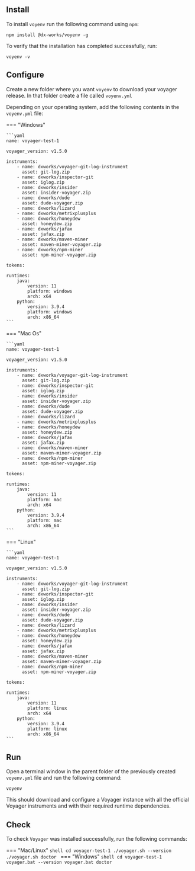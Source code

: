 ## Install

To install `voyenv` run the following command using `npm`:

```shell
npm install @dx-works/voyenv -g
```

To verify that the installation has completed successfully, run:
```shell
voyenv -v
```

## Configure

Create a new folder where you want `voyenv` to download your voyager release. In that folder create a file
called `voyenv.yml`

Depending on your operating system, add the following contents in the `voyenv.yml` file:

=== "Windows"

    ```yaml
    name: voyager-test-1
    
    voyager_version: v1.5.0
    
    instruments:
        - name: dxworks/voyager-git-log-instrument
          asset: git-log.zip
        - name: dxworks/inspector-git
          asset: iglog.zip
        - name: dxworks/insider
          asset: insider-voyager.zip
        - name: dxworks/dude
          asset: dude-voyager.zip
        - name: dxworks/lizard
        - name: dxworks/metrixplusplus
        - name: dxworks/honeydew
          asset: honeydew.zip
        - name: dxworks/jafax
          asset: jafax.zip
        - name: dxworks/maven-miner
          asset: maven-miner-voyager.zip
        - name: dxworks/npm-miner
          asset: npm-miner-voyager.zip
    
    tokens:
    
    runtimes:
        java:
            version: 11
            platform: windows
            arch: x64
        python:
            version: 3.9.4
            platform: windows
            arch: x86_64
    ```

=== "Mac Os"

    ```yaml
    name: voyager-test-1
    
    voyager_version: v1.5.0
    
    instruments:
        - name: dxworks/voyager-git-log-instrument
          asset: git-log.zip
        - name: dxworks/inspector-git
          asset: iglog.zip
        - name: dxworks/insider
          asset: insider-voyager.zip
        - name: dxworks/dude
          asset: dude-voyager.zip
        - name: dxworks/lizard
        - name: dxworks/metrixplusplus
        - name: dxworks/honeydew
          asset: honeydew.zip
        - name: dxworks/jafax
          asset: jafax.zip
        - name: dxworks/maven-miner
          asset: maven-miner-voyager.zip
        - name: dxworks/npm-miner
          asset: npm-miner-voyager.zip
    
    tokens:
    
    runtimes:
        java:
            version: 11
            platform: mac
            arch: x64
        python:
            version: 3.9.4
            platform: mac
            arch: x86_64
    ```

=== "Linux"

    ```yaml
    name: voyager-test-1
    
    voyager_version: v1.5.0
    
    instruments:
        - name: dxworks/voyager-git-log-instrument
          asset: git-log.zip
        - name: dxworks/inspector-git
          asset: iglog.zip
        - name: dxworks/insider
          asset: insider-voyager.zip
        - name: dxworks/dude
          asset: dude-voyager.zip
        - name: dxworks/lizard
        - name: dxworks/metrixplusplus
        - name: dxworks/honeydew
          asset: honeydew.zip
        - name: dxworks/jafax
          asset: jafax.zip
        - name: dxworks/maven-miner
          asset: maven-miner-voyager.zip
        - name: dxworks/npm-miner
          asset: npm-miner-voyager.zip
    
    tokens:

    runtimes:
        java:
            version: 11
            platform: linux
            arch: x64
        python:
            version: 3.9.4
            platform: linux
            arch: x86_64
    ```

## Run
Open a terminal window in the parent folder of the previously created `voyenv.yml` file and run the following command:
```shell
voyenv
```

This should download and configure a Voyager instance with all the official Voyager instruments and with their required runtime dependencies.

## Check
To check `Voyager` was installed successfully, run the following commands:

=== "Mac/Linux"
    ```shell
    cd voyager-test-1
    ./voyager.sh --version
    ./voyager.sh doctor
    ```
=== "Windows"
    ```shell
    cd voyager-test-1
    voyager.bat --version
    voyager.bat doctor
    ```
